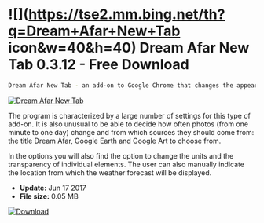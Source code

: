 # ![](https://tse2.mm.bing.net/th?q=Dream+Afar+New+Tab icon&w=40&h=40) Dream Afar New Tab 0.3.12 - Free Download

```sh
Dream Afar New Tab - an add-on to Google Chrome that changes the appearance of the newly opened tab in the browser. There is still a search window available on it, but the background fills each time a different, inspiring picture, while shortcuts to other elements (applications, tabs or history) look more attractive. A preview of the weather forecast is also available.
```
[![Dream Afar New Tab](https:https://tse2.mm.bing.net/th?id=OIP.8bLMXFz57DFpaqJZ0ZS4owHaFB&pid=Api)](https://softexe.net/win/internet/browser-add-ons/dream-afar-new-tab:pRahR.html)

The program is characterized by a large number of settings for this type of add-on. It is also unusual to be able to decide how often photos (from one minute to one day) change and from which sources they should come from: the title Dream Afar, Google Earth and Google Art to choose from.
 
 In the options you will also find the option to change the units and the transparency of individual elements. The user can also manually indicate the location from which the weather forecast will be displayed.


- **Update:** Jun 17 2017
- **File size:** 0.05 MB

[![Download](https://cdn.softexe.net/static/img/download.png)](https://softexe.net/win/internet/browser-add-ons/dream-afar-new-tab:pRahR.html)

